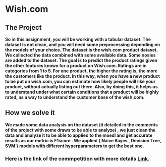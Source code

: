# Wish.com
## The Project
**So in this assignment, you will be working with a tabular dataset. The dataset is not clean, and you will need some preprocessing depending on the models of your choice. The dataset is the wish.com product dataset. We collected the data combined with some available data. Some nosies are added to the dataset. The goal is to predict the product ratings given the other features known for a product on Wish.com. Ratings are in categories from 1 to 5. For one product, the higher the rating is, the more the customers like the product. In this way, when you have a new product to be put on wish.com, you can estimate how likely people will like your product, without actually listing out there. Also, by doing this, it helps us to understand under what certain conditions that a product will be highly rated, as a way to understand the customer base of the wish.com.** 
## How we solve it
**We made some data analysis on the dataset (it detailed in the comments of the project with some draws to be able to analyze) , we just clean the data and analyze it to be able to applied to the moedl and get accurate results as our metric is F1score .
We applied { Naive Bayes , Decision Tree, SVM } models with different hyperparameters to get the best one.** 

### Here is the link of the commpetition with more details [Link](https://www.kaggle.com/competitions/cisc-873-dm-w23-a1).
